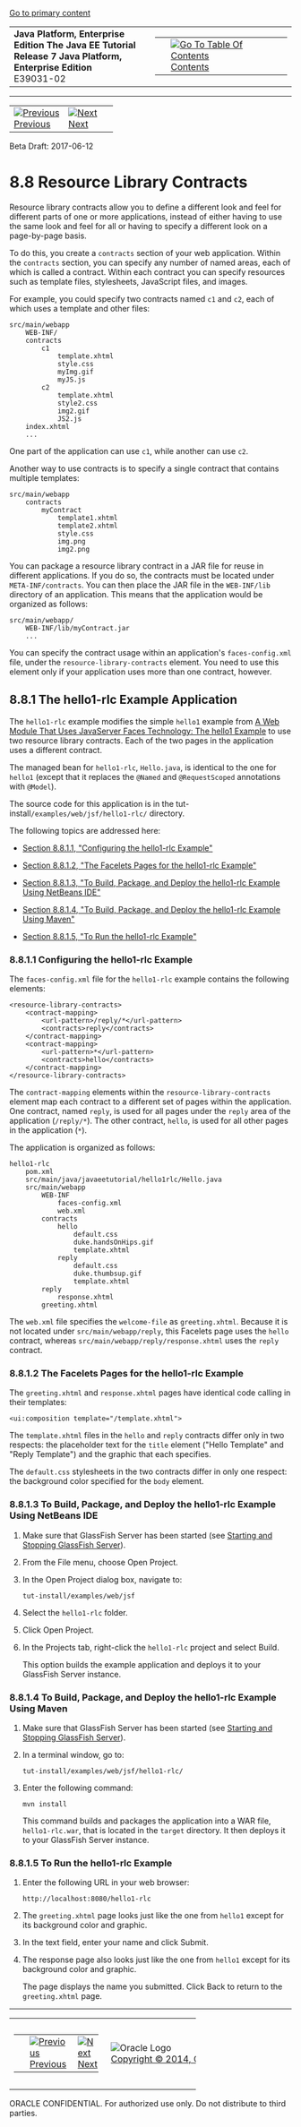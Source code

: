 [Go to primary content](#BEGIN)

<table>
<colgroup>
<col width="50%" />
<col width="50%" />
</colgroup>
<tbody>
<tr class="odd">
<td><strong>Java Platform, Enterprise Edition The Java EE Tutorial</strong><br />
<strong>Release 7 Java Platform, Enterprise Edition</strong><br />
E39031-02</td>
<td><table>
<tbody>
<tr class="odd">
<td> </td>
<td><a href="toc.htm"><img src="../../dcommon/gifs/toc.gif" alt="Go To Table Of Contents" /><br />
<span class="icon">Contents</span></a></td>
</tr>
</tbody>
</table></td>
</tr>
</tbody>
</table>

-----

<table>
<tbody>
<tr class="odd">
<td><a href="jsf-facelets007.htm"><img src="../../dcommon/gifs/leftnav.gif" alt="Previous" /><br />
<span class="icon">Previous</span></a> </td>
<td><a href="jsf-facelets009.htm"><img src="../../dcommon/gifs/rightnav.gif" alt="Next" /><br />
<span class="icon">Next</span></a></td>
<td> </td>
</tr>
</tbody>
</table>

Beta Draft: 2017-06-12

# 8.8 Resource Library Contracts

Resource library contracts allow you to define a different look and feel
for different parts of one or more applications, instead of either
having to use the same look and feel for all or having to specify a
different look on a page-by-page basis.

To do this, you create a `contracts` section of your web application.
Within the `contracts` section, you can specify any number of named
areas, each of which is called a contract. Within each contract you can
specify resources such as template files, stylesheets, JavaScript files,
and images.

For example, you could specify two contracts named `c1` and `c2`, each
of which uses a template and other files:

``` oac_no_warn
src/main/webapp
    WEB-INF/
    contracts
        c1
            template.xhtml
            style.css
            myImg.gif
            myJS.js
        c2
            template.xhtml
            style2.css
            img2.gif
            JS2.js
    index.xhtml
    ...
```

One part of the application can use `c1`, while another can use `c2`.

Another way to use contracts is to specify a single contract that
contains multiple templates:

``` oac_no_warn
src/main/webapp
    contracts
        myContract
            template1.xhtml
            template2.xhtml
            style.css
            img.png
            img2.png
```

You can package a resource library contract in a JAR file for reuse in
different applications. If you do so, the contracts must be located
under `META-INF/contracts`. You can then place the JAR file in the
`WEB-INF/lib` directory of an application. This means that the
application would be organized as follows:

``` oac_no_warn
src/main/webapp/
    WEB-INF/lib/myContract.jar
    ...
```

You can specify the contract usage within an application's
`faces-config.xml` file, under the `resource-library-contracts` element.
You need to use this element only if your application uses more than one
contract, however.

## 8.8.1 The hello1-rlc Example Application

The `hello1-rlc` example modifies the simple `hello1` example from [A
Web Module That Uses JavaServer Faces Technology: The hello1
Example](webapp003.htm#BNADX) to use two resource library contracts.
Each of the two pages in the application uses a different contract.

The managed bean for `hello1-rlc`, `Hello.java`, is identical to the one
for `hello1` (except that it replaces the `@Named` and `@RequestScoped`
annotations with `@Model`).

The source code for this application is in the
tut-install`/examples/web/jsf/hello1-rlc/` directory.

The following topics are addressed here:

  - [Section 8.8.1.1, "Configuring the hello1-rlc Example"](#BABGEDEB)

  - [Section 8.8.1.2, "The Facelets Pages for the hello1-rlc
    Example"](#BABDHCFG)

  - [Section 8.8.1.3, "To Build, Package, and Deploy the hello1-rlc
    Example Using NetBeans IDE"](#BABBGFFF)

  - [Section 8.8.1.4, "To Build, Package, and Deploy the hello1-rlc
    Example Using Maven"](#BABJAGFB)

  - [Section 8.8.1.5, "To Run the hello1-rlc Example"](#BABFCHEB)

### 8.8.1.1 Configuring the hello1-rlc Example

The `faces-config.xml` file for the `hello1-rlc` example contains the
following elements:

``` oac_no_warn
<resource-library-contracts>
    <contract-mapping>
        <url-pattern>/reply/*</url-pattern>
        <contracts>reply</contracts>
    </contract-mapping>
    <contract-mapping>
        <url-pattern>*</url-pattern>
        <contracts>hello</contracts>
    </contract-mapping>
</resource-library-contracts>
```

The `contract-mapping` elements within the `resource-library-contracts`
element map each contract to a different set of pages within the
application. One contract, named `reply`, is used for all pages under
the `reply` area of the application (`/reply/*`). The other contract,
`hello`, is used for all other pages in the application (`*`).

The application is organized as follows:

``` oac_no_warn
hello1-rlc
    pom.xml
    src/main/java/javaeetutorial/hello1rlc/Hello.java
    src/main/webapp
        WEB-INF
            faces-config.xml
            web.xml
        contracts
            hello
                default.css
                duke.handsOnHips.gif
                template.xhtml
            reply
                default.css
                duke.thumbsup.gif
                template.xhtml
        reply
            response.xhtml
        greeting.xhtml
```

The `web.xml` file specifies the `welcome-file` as `greeting.xhtml`.
Because it is not located under `src/main/webapp/reply`, this Facelets
page uses the `hello` contract, whereas
`src/main/webapp/reply/response.xhtml` uses the `reply` contract.

### 8.8.1.2 The Facelets Pages for the hello1-rlc Example

The `greeting.xhtml` and `response.xhtml` pages have identical code
calling in their templates:

``` oac_no_warn
<ui:composition template="/template.xhtml">
```

The `template.xhtml` files in the `hello` and `reply` contracts differ
only in two respects: the placeholder text for the `title` element
("Hello Template" and "Reply Template") and the graphic that each
specifies.

The `default.css` stylesheets in the two contracts differ in only one
respect: the background color specified for the `body`
element.

### 8.8.1.3 To Build, Package, and Deploy the hello1-rlc Example Using NetBeans IDE

1.  Make sure that GlassFish Server has been started (see [Starting and
    Stopping GlassFish Server](usingexamples002.htm#BNADI)).

2.  From the File menu, choose Open Project.

3.  In the Open Project dialog box, navigate to:
    
    ``` oac_no_warn
    tut-install/examples/web/jsf
    ```

4.  Select the `hello1-rlc` folder.

5.  Click Open Project.

6.  In the Projects tab, right-click the `hello1-rlc` project and select
    Build.
    
    This option builds the example application and deploys it to your
    GlassFish Server
instance.

### 8.8.1.4 To Build, Package, and Deploy the hello1-rlc Example Using Maven

1.  Make sure that GlassFish Server has been started (see [Starting and
    Stopping GlassFish Server](usingexamples002.htm#BNADI)).

2.  In a terminal window, go to:
    
    ``` oac_no_warn
    tut-install/examples/web/jsf/hello1-rlc/
    ```

3.  Enter the following command:
    
    ``` oac_no_warn
    mvn install
    ```
    
    This command builds and packages the application into a WAR file,
    `hello1-rlc.war`, that is located in the `target` directory. It then
    deploys it to your GlassFish Server instance.

### 8.8.1.5 To Run the hello1-rlc Example

1.  Enter the following URL in your web browser:
    
    ``` oac_no_warn
    http://localhost:8080/hello1-rlc
    ```

2.  The `greeting.xhtml` page looks just like the one from `hello1`
    except for its background color and graphic.

3.  In the text field, enter your name and click Submit.

4.  The response page also looks just like the one from `hello1` except
    for its background color and graphic.
    
    The page displays the name you submitted. Click Back to return to
    the `greeting.xhtml` page.

-----

<table style="width:66%;">
<colgroup>
<col width="33%" />
<col width="0%" />
<col width="33%" />
</colgroup>
<tbody>
<tr class="odd">
<td><table style="width:96%;">
<colgroup>
<col width="0%" />
<col width="48%" />
<col width="48%" />
</colgroup>
<tbody>
<tr class="odd">
<td> </td>
<td><a href="jsf-facelets007.htm"><img src="../../dcommon/gifs/leftnav.gif" alt="Previous" /><br />
<span class="icon">Previous</span></a> </td>
<td><a href="jsf-facelets009.htm"><img src="../../dcommon/gifs/rightnav.gif" alt="Next" /><br />
<span class="icon">Next</span></a></td>
</tr>
</tbody>
</table></td>
<td><img src="../../dcommon/gifs/oracle.gif" alt="Oracle Logo" class="copyrightlogo" /> <a href="../../dcommon/html/cpyr.htm"><br />
<span class="copyrightlogo">Copyright © 2014, Oracle and/or its affiliates. All rights reserved.</span></a></td>
<td><table>
<tbody>
<tr class="odd">
<td> </td>
<td><a href="toc.htm"><img src="../../dcommon/gifs/toc.gif" alt="Go To Table Of Contents" /><br />
<span class="icon">Contents</span></a></td>
</tr>
</tbody>
</table></td>
</tr>
</tbody>
</table>

ORACLE CONFIDENTIAL. For authorized use only. Do not distribute to third parties.
